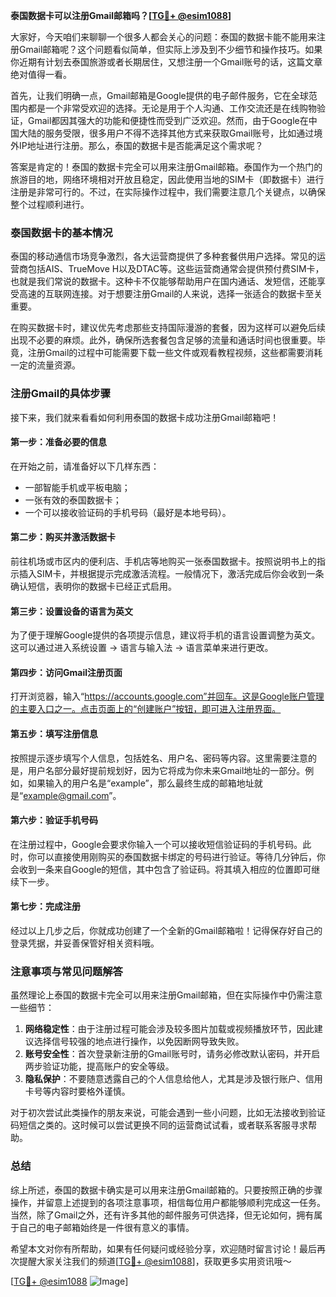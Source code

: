 **泰国数据卡可以注册Gmail邮箱吗？[[TG💪+ @esim1088](https://t.me/s/esim1088)]**

大家好，今天咱们来聊聊一个很多人都会关心的问题：泰国的数据卡能不能用来注册Gmail邮箱呢？这个问题看似简单，但实际上涉及到不少细节和操作技巧。如果你近期有计划去泰国旅游或者长期居住，又想注册一个Gmail账号的话，这篇文章绝对值得一看。

首先，让我们明确一点，Gmail邮箱是Google提供的电子邮件服务，它在全球范围内都是一个非常受欢迎的选择。无论是用于个人沟通、工作交流还是在线购物验证，Gmail都因其强大的功能和便捷性而受到广泛欢迎。然而，由于Google在中国大陆的服务受限，很多用户不得不选择其他方式来获取Gmail账号，比如通过境外IP地址进行注册。那么，泰国的数据卡是否能满足这个需求呢？

答案是肯定的！泰国的数据卡完全可以用来注册Gmail邮箱。泰国作为一个热门的旅游目的地，网络环境相对开放且稳定，因此使用当地的SIM卡（即数据卡）进行注册是非常可行的。不过，在实际操作过程中，我们需要注意几个关键点，以确保整个过程顺利进行。

### 泰国数据卡的基本情况

泰国的移动通信市场竞争激烈，各大运营商提供了多种套餐供用户选择。常见的运营商包括AIS、TrueMove H以及DTAC等。这些运营商通常会提供预付费SIM卡，也就是我们常说的数据卡。这种卡不仅能够帮助用户在国内通话、发短信，还能享受高速的互联网连接。对于想要注册Gmail的人来说，选择一张适合的数据卡至关重要。

在购买数据卡时，建议优先考虑那些支持国际漫游的套餐，因为这样可以避免后续出现不必要的麻烦。此外，确保所选套餐包含足够的流量和通话时间也很重要。毕竟，注册Gmail的过程中可能需要下载一些文件或观看教程视频，这些都需要消耗一定的流量资源。

### 注册Gmail的具体步骤

接下来，我们就来看看如何利用泰国的数据卡成功注册Gmail邮箱吧！

#### 第一步：准备必要的信息
在开始之前，请准备好以下几样东西：
- 一部智能手机或平板电脑；
- 一张有效的泰国数据卡；
- 一个可以接收验证码的手机号码（最好是本地号码）。

#### 第二步：购买并激活数据卡
前往机场或市区内的便利店、手机店等地购买一张泰国数据卡。按照说明书上的指示插入SIM卡，并根据提示完成激活流程。一般情况下，激活完成后你会收到一条确认短信，表明你的数据卡已经正式启用。

#### 第三步：设置设备的语言为英文
为了便于理解Google提供的各项提示信息，建议将手机的语言设置调整为英文。这可以通过进入系统设置 -> 语言与输入法 -> 语言菜单来进行更改。

#### 第四步：访问Gmail注册页面
打开浏览器，输入“https://accounts.google.com”并回车。这是Google账户管理的主要入口之一。点击页面上的“创建账户”按钮，即可进入注册界面。

#### 第五步：填写注册信息
按照提示逐步填写个人信息，包括姓名、用户名、密码等内容。这里需要注意的是，用户名部分最好提前规划好，因为它将成为你未来Gmail地址的一部分。例如，如果输入的用户名是“example”，那么最终生成的邮箱地址就是“example@gmail.com”。

#### 第六步：验证手机号码
在注册过程中，Google会要求你输入一个可以接收短信验证码的手机号码。此时，你可以直接使用刚购买的泰国数据卡绑定的号码进行验证。等待几分钟后，你会收到一条来自Google的短信，其中包含了验证码。将其填入相应的位置即可继续下一步。

#### 第七步：完成注册
经过以上几步之后，你就成功创建了一个全新的Gmail邮箱啦！记得保存好自己的登录凭据，并妥善保管好相关资料哦。

### 注意事项与常见问题解答

虽然理论上泰国的数据卡完全可以用来注册Gmail邮箱，但在实际操作中仍需注意一些细节：

1. **网络稳定性**：由于注册过程可能会涉及较多图片加载或视频播放环节，因此建议选择信号较强的地点进行操作，以免因断网导致失败。
2. **账号安全性**：首次登录新注册的Gmail账号时，请务必修改默认密码，并开启两步验证功能，提高账户的安全等级。
3. **隐私保护**：不要随意透露自己的个人信息给他人，尤其是涉及银行账户、信用卡号等内容时要格外谨慎。

对于初次尝试此类操作的朋友来说，可能会遇到一些小问题，比如无法接收到验证码短信之类的。这时候可以尝试更换不同的运营商试试看，或者联系客服寻求帮助。

### 总结

综上所述，泰国的数据卡确实是可以用来注册Gmail邮箱的。只要按照正确的步骤操作，并留意上述提到的各项注意事项，相信每位用户都能够顺利完成这一任务。当然，除了Gmail之外，还有许多其他的邮件服务可供选择，但无论如何，拥有属于自己的电子邮箱始终是一件很有意义的事情。

希望本文对你有所帮助，如果有任何疑问或经验分享，欢迎随时留言讨论！最后再次提醒大家关注我们的频道[[TG💪+ @esim1088](https://t.me/s/esim1088)]，获取更多实用资讯哦～

[[TG💪+ @esim1088](https://t.me/s/esim1088) ![Image](https://i.postimg.cc/4NQfJmqS/Snipaste-2025-05-13-00-14-12.png)]